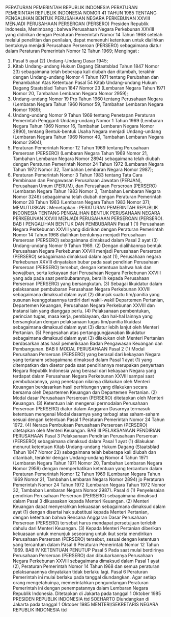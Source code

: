  PERATURAN PEMERINTAH REPUBLIK INDONESIA PERATURAN PEMERINTAH REPUBLIK INDONESIA NOMOR 41 TAHUN 1985 TENTANG PENGALIHAN BENTUK PERUSAHAAN NEGARA PERKEBUNAN XXVIII MENJADI PERUSAHAAN PERSEROAN (PERSERO) Presiden Republik Indonesia,
Menimbang :
 bahwa Perusahaan Negara Perkebunan XXVIII yang didirikan dengan Peraturan Pemerintah Nomor 14 Tahun 1968 setelah melalui penelitian dan penilaian, dapat memenuhi ketentuan untuk dialihkan bentuknya menjadi Perusahaan Perseroan (PERSERO) sebagaimana diatur dalam Peraturan Pemerintah Nomor 12 Tahun 1969;
Mengingat :

1. Pasal 5 ayat (2) Undang-Undang Dasar 1945;
2. Kitab Undang-undang Hukum Dagang (Staatsblad Tahun 1847 Nomor 23) sebagaimana telah beberapa kali diubah dan ditambah, terakhir dengan Undang-undang Nomor 4 Tahun 1971 tentang Perubahan dan Penambahan Atas Ketentuan Pasal 54 Kitab Undang-undang Hukum Dagang Staatsblad Tahun 1847 Nomor 23 (Lembaran Negara Tahun 1971 Nomor 20, Tambahan Lembaran Negara Nomor 2959);
3. Undang-undang Nomor 19 Prp Tahun 1960 tentang Perusahaan Negara (Lembaran Negara Tahun 1960 Nomor 59, Tambahan Lembaran Negara Nomor 1989);
4. Undang-undang Nomor 9 Tahun 1969 tentang Penetapan Peraturan Pemerintah Pengganti Undang-undang Nomor 1 Tahun 1969 (Lembaran Negara Tahun 1969 Nomor 16, Tambahan Lembaran Negara Nomor 2890), tentang Bentuk-bentuk Usaha Negara menjadi Undang-undang (Lembaran Negara Tahun 1969 Nomor 40, Tambahan Lembaran Negara Nomor 2904);
5. Peraturan Pemerintah Nomor 12 Tahun 1969 tentang Perusahaan Perseroan (PERSERO) (Lembaran Negara Tahun 1969 Nomor 21, Tambahan Lembaran Negara Nomor 2894) sebagaimana telah diubah dengan Peraturan Pemerintah Nomor 24 Tahun 1972 (Lembaran Negara Tahun 1972 Nomor 32, Tambahan Lembaran Negara Nomor 2987);
6. Peraturan Pemerintah Nomor 3 Tahun 1983 tentang Tata Cara Pembinaan dan Pengawasan Perusahaan Jawatan (PERJAN), Perusahaan Umum (PERUM), dan Perusahaan Perseroan (PERSERO) (Lembaran Negara Tahun 1983 Nomor 3, Tambahan Lembaran Negara Nomor 3246) sebagaimana telah diubah dengan Peraturan Pemerintah Nomor 28 Tahun 1983 (Lembaran Negara Tahun 1983 Nomor 37);
MEMUTUSKAN :
 Menetapkan : PERATURAN PEMERINTAH REPUBLIK INDONESIA TENTANG PENGALIHAN BENTUK PERUSAHAAN NEGARA PERKEBUNAN XXVIII MENJADI PERUSAHAAN PERSEROAN (PERSERO).
BAB I PENGALIHAN BENTUK DAN PEMBUBARAN
Pasal 1
(1) Perusahaan Negara Perkebunan XXVIII yang didirikan dengan Peraturan Pemerintah Nomor 14 Tahun 1968 dialihkan bentuknya menjadi Perusahaan Perseroan (PERSERO) sebagaimana dimaksud dalam Pasal 2 ayat (3) Undang-undang Nomor 9 Tahun 1969.
(2) Dengan dialihkannya bentuk Perusahaan Negara Perkebunan XXVIII menjadi Perusahaan Perseroan (PERSERO) sebagaimana dimaksud dalam ayat (1), Perusahaan negara Perkebunan XXVIII dinyatakan bubar pada saat pendirian Perusahaan Perseroan (PERSERO) tersebut, dengan ketentuan bahwa hak dan kewajiban, serta kekayaan dari Perusahaan Negara Perkebunan XXVIII yang ada pada saat pembubarannya, beralih kepada Perusahaan Perseroan (PERSERO) yang bersangkutan.
(3) Sebagai likuidatur dalam pelaksanaan pembubaran Perusahaan Negara Perkebunan XXVIII sebagaimana dimaksud dalam ayat (2) ditunjuk suatu tim/panitia yang susunan keanggotaannya terdiri dari wakil-wakil Departemen Pertanian, Departemen Keuangan, Perusahaan Negara Perkebunan XXVIII dan Instansi lain yang dianggap perlu.
(4) Pelaksanaan pembentukan, perincian tugas, masa kerja, pembiayaan, dan hal-hal lainnya yang bersangkutan dengan pelaksanaan tugas tim/panitia likuidasi sebagaimana dimaksud dalam ayat (3) diatur lebih lanjut oleh Menteri Pertanian.
(5) Pengesahan atas pertanggungjawaban likuidatur sebagaimana dimaksud dalam ayat (3) dilakukan oleh Menteri Pertanian berdasarkan atas hasil pemeriksaan Badan Pengawasan Keuangan dan Pembangunan.
BAB II MODAL PERUSAHAAN
Pasal 2
(1) Modal Perusahaan Perseroan (PERSERO) yang berasal dari kekayaan Negara yang tertanam sebagaimana dimaksud dalam Pasal 1 ayat (1) yang ditempatkan dan disetor pada saat pendiriannya merupakan penyertaan Negara Republik Indonesia yang berasal dari kekayaan Negara yang terdapat dalam Perusahaan Negara Perkebunan XXVIII sampai saat pembubarannya, yang penetapan nilainya dilakukan oleh Menteri Keuangan berdasarkan hasil perhitungan yang dilakukan secara bersama oleh Departemen Keuangan dan Departemen Pertanian.
(2) Modal dasar Perusahaan Perseroan (PERSERO) ditetapkan oleh Menteri Keuangan.
(3) Ketentuan lain mengenai permodalan Perusahaan Perseroan (PERSERO) diatur dalam Anggaran Dasarnya termasuk ketentuan mengenai Modal dasarnya yang terbagi atas saham-saham sesuai dengan ketentuan Pasal 1 Peraturan Pemerintah Nomor 24 Tahun 1972.
(4) Neraca Pembukaan Perusahaan Perseroan (PERSERO) ditetapkan oleh Menteri Keuangan.
BAB III PELAKSANAAN PENDIRIAN PERUSAHAAN
Pasal 3
Pelaksanaan Pendirian Perusahaan Perseroan (PERSERO) sebagaimana dimaksud dalam Pasal 1 ayat (1) dilakukan menurut ketentuan Kitab Undang-undang Hukum Dagang (Staatsblad Tahun 1847 Nomor 23) sebagaimana telah beberapa kali diubah dan ditambah, terakhir dengan Undang-undang Nomor 4 Tahun 1971 (Lembaran Negara Tahun 1971 Nomor 20, Tambahan Lembaran Negara Nomor 2959) dengan memperhatikan ketentuan yang tercantum dalam Peraturan Pemerintah Nomor 12 Tahun 1969 (Lembaran Negara Tahun 1969 Nomor 21, Tambahan Lembaran Negara Nomor 2894) jo Peraturan Pemerintah Nomor 24 Tahun 1972 (Lembaran Negara Tahun 1972 Nomor 32, Tambaban Lembaran Negara Nomor 2987).
Pasal 4
(1) Penyelesaian pendirian Perusahaan Perseroan (PERSERO) sebagaimana dimaksud dalam Pasal 3 dikuasakan kepada Menteri Keuangan.
(2) Menteri Keuangan dapat menyerahkan kekuasaan sebagaimana dimaksud dalam ayat (1) dengan disertai hak substitusi kepada Menteri Pertanian, dengan ketentuan bahwa Rencana Anggaran Dasar Perusahaan Perseroan (PERSERO) tersebut harus mendapat persetujuan terlebih dahulu dari Menteri Keuangan.
(3) Kepada Menteri Pertanian diberikan kekuasaan untuk menunjuk seseorang untuk ikut serta mendirikan Perusahaan Perseroan (PERSERO) tersebut, sesuai dengan ketentuan yang tercantum dalam Pasal 6 Peraturan Pemerintab Nomor 12 Tahun 1969.
BAB IV KETENTUAN PENUTUP
Pasal 5
Pada saat mulai berdirinya Perusahaan Perseroan (PERSERO) dan dibubarkannya Perusahaan Negara Perkebunan XXVIII sebagaimana dimaksud dalam Pasal 1 ayat (2), Peraturan Pemerintah Nomor 14 Tahun l968 dan semua peraturan pelaksanaannya dinyatakan tidak berlaku lagi.
Pasal 6
Peraturan Pemerintah ini mulai berlaku pada tanggal diundangkan.
Agar setiap orang mengetahuinya, memerintahkan pengundangan Peraturan Pemerintah ini dengan penempatannya dalam Lembaran Negara Republik Indonesia. Ditetapkan di Jakarta pada tanggal 1 Oktober 1985 PRESIDEN REPUBLIK INDONESIA ttd SOEHARTO Diundangkan di Jakarta pada tanggal 1 Oktober 1985 MENTERI/SEKRETARIS NEGARA REPUBLIK INDONESIA ttd